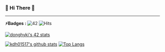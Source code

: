### 👋 Hi There 👋

---

**⚡️Badges :** ![42](https://badgen.net/badge/Born2Code/donghyki/yellow?cache=86400&icon=https://meta.intra.42.fr/assets/42_logo-7dfc9110a5319a308863b96bda33cea995046d1731cebb735e41b16255106c12.svg) ![Hits](https://hits.seeyoufarm.com/api/count/incr/badge.svg?url=https%3A%2F%2Fgithub.com%2Fkdh01517)

[![donghyki's 42 stats](https://badge42.herokuapp.com/api/stats/donghyki?privacyEmail=true)](https://github.com/JaeSeoKim/badge42)

[![kdh01517's github stats](https://github-readme-stats.vercel.app/api?username=kdh01517&show_icons=true&theme=dark)](https://github.com/anuraghazra/github-readme-stats)
[![Top Langs](https://github-readme-stats.vercel.app/api/top-langs/?username=kdh01517&layout=compact&exclude_repo=study&langs_count=10&theme=dark)](https://github.com/anuraghazra/github-readme-stats)
